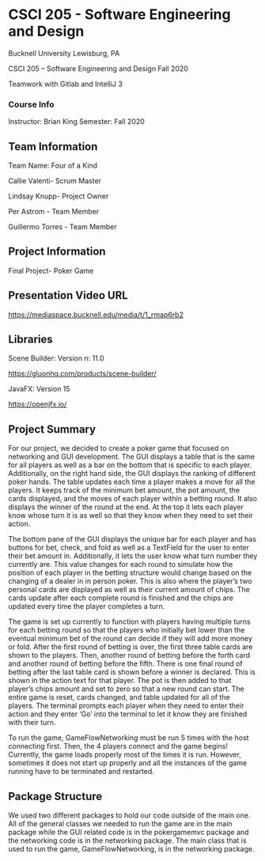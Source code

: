 # CSCI 205 - Software Engineering and Design
Bucknell University
Lewisburg, PA

CSCI 205 – Software Engineering and Design Fall 2020

Teamwork with Gitlab and IntelliJ 3
### Course Info
Instructor: Brian King
Semester: Fall 2020
## Team Information
Team Name: Four of a Kind

Callie Valenti- Scrum Master

Lindsay Knupp- Project Owner

Per Astrom - Team Member

Guillermo Torres - Team Member
## Project Information
Final Project- Poker Game
## Presentation Video URL
https://mediaspace.bucknell.edu/media/t/1_rmap6rb2
## Libraries
Scene Builder: Version n: 11.0

https://gluonhq.com/products/scene-builder/


JavaFX: Version 15

https://openjfx.io/

## Project Summary
For our project, we decided to create a poker game that focused on networking and GUI development. The GUI displays a table that is the same for all players as well as a bar on the bottom that is specific to each player. Additionally, on the right hand side, the GUI displays the ranking of different poker hands. The table updates each time a player makes a move for all the players. It keeps track of the minimum bet amount, the pot amount, the cards displayed, and the moves of each player within a betting round. It also displays the winner of the round at the end. At the top it lets each player know whose turn it is as well so that they know when they need to set their action.

The bottom pane of the GUI displays the unique bar for each player and has buttons for bet, check, and fold as well as a TextField for the user to enter their bet amount in. Additionally, it lets the user know what turn number they currently are. This value changes for each round to simulate how the position of each player in the betting structure would change based on the changing of a dealer in in person poker. This is also where the player’s two personal cards are displayed as well as their current amount of chips. The cards update after each complete round is finished and the chips are updated every time the player completes a turn.

The game is set up currently to function with players having multiple turns for each betting round so that the players who initially bet lower than the eventual minimum bet of the round can decide if they will add more money or fold. After the first round of betting is over, the first three table cards are shown to the players. Then, another round of betting before the forth card and another round of betting before the fifth. There is one final round of betting after the last table card is shown before a winner is declared. This is shown in the action text for that player. The pot is then added to that player’s chips amount and set to zero so that a new round can start. The entire game is reset, cards changed, and table updated for all of the players. The terminal prompts each player when they need to enter their action and they enter ‘Go’ into the terminal to let it know they are finished with their turn.

To run the game, GameFlowNetworking must be run 5 times with the host connecting first. Then, the 4 players connect and the game begins! Currently, the game loads properly most of the times it is run. However, sometimes it does not start up properly and all the instances of the game running have to be terminated and restarted.

## Package Structure
We used two different packages to hold our code outside of the main one. All of the general classes we needed to run the game are in the main package while the GUI related code is in the pokergamemvc package and the networking code is in the networking package. The main class that is used to run the game, GameFlowNetworking, is in the networking package.
